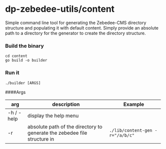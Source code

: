 # dp-zebedee-utils/content

Simple command line tool for generating the Zebedee-CMS directory structure and populating it with default content. Simply
provide an absolute path to a directory for the generator to create the directory structure. 

### Build the binary

```
cd content
go build -o builder
```

### Run it
```
./builder [ARGS]
```

####Args 

| arg        | description                                                              | Example
| ---------- |--------------------------------------------------------------------------| ----------------------------
| -h / -help | display the help menu                                                    |
| -r         | absolute path of the directory to generate the zebedee file structure in | `./lib/content-gen -r="/a/b/c"`
